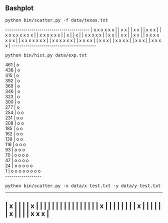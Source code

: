 <h2>Bashplot</h2>
<pre>python bin/scatter.py -f data/texas.txt</pre>
------------------------------------------
|             x x x x x x                 |
|             x         x                 |
|             x         x                 |
|             x         x x               |
|             x           x x x x x x x   |
|             x                 x x x x x |
|             x                           |
|             x                           |
| x x   x   x x                           |
|   x x                                   |
|     x x                                 |
|       x x                               |
|       x x     x x x                 x x |
|         x x x     x x               x x |
|           x x       x           x x x   |
|                     x x       x x       |
|                       x     x x         |
|                       x x   x x         |
|                         x   x x         |
|                         x x x x         |
------------------------------------------


<pre>python bin/hist.py data/exp.txt</pre>
461 | o                
438 | o                
415 | o                
392 | o                
369 | o                
346 | o                
323 | o                
300 | o                
277 | o                
254 | o o              
231 | o o              
208 | o o              
185 | o o              
162 | o o              
139 | o o              
116 | o o o            
93  | o o o            
70  | o o o o          
47  | o o o o          
24  | o o o o o        
1   | o o o o o o o o  
     ------------------


<pre>python bin/scatter.py -x data/x_test.txt -y data/y_test.txt</pre>
--------------------------------------------
|                                     x     |
|                                           |
|                             x             |
|                                           |
|                                           |
|                                           |
|                                           |
|                                           |
|                                           |
|                                           |
|                         x                 |
|                                           |
|                                           |
|                                           |
|           x                               |
|                                           |
|                                           |
|       x                                   |
|                                           |
| x             x                 x         |
--------------------------------------------

